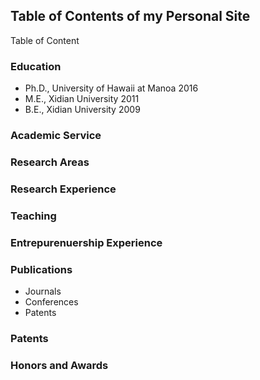 ## Table of Contents of my Personal Site

Table of Content

### Education
* Ph.D., University of Hawaii at Manoa    2016
* M.E., Xidian University                 2011
* B.E., Xidian University                 2009

### Academic Service

### Research Areas

### Research Experience

### Teaching

### Entrepurenuership Experience

### Publications
* Journals
* Conferences
* Patents

### Patents

### Honors and Awards
